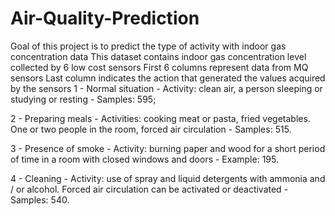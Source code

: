 # Air-Quality-Prediction
Goal of this project is to predict the type of activity with indoor gas concentration data
This dataset contains indoor gas concentration level collected by 6 low cost sensors
First 6 columns represent data from MQ sensors
Last column indicates the action that generated the values ​​acquired by the sensors
1 - Normal situation - Activity: clean air, a person sleeping or studying or resting - Samples: 595;

2 - Preparing meals - Activities: cooking meat or pasta, fried vegetables. One or two people in the room, forced air circulation - Samples: 515.

3 - Presence of smoke - Activity: burning paper and wood for a short period of time in a room with closed windows and doors - Example: 195.

4 - Cleaning - Activity: use of spray and liquid detergents with ammonia and / or alcohol. Forced air circulation can be activated or deactivated - Samples: 540.
